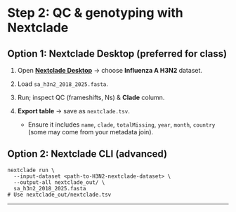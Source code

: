# Step 2: QC & genotyping with Nextclade

## Option 1: Nextclade Desktop (preferred for class)

1.  Open **[Nextclade Desktop](https://clades.nextstrain.org/)** → choose **Influenza A H3N2** dataset.

2.  Load `sa_h3n2_2018_2025.fasta`.

3.  Run; inspect QC (frameshifts, Ns) & **Clade** column.

4.  **Export table** → save as `nextclade.tsv`.

    -   Ensure it includes `name`, `clade`, `totalMissing`, `year`, `month`, `country` (some may come from your metadata join).

## Option 2: Nextclade CLI (advanced)

```
nextclade run \
  --input-dataset <path-to-H3N2-nextclade-dataset> \
  --output-all nextclade_out/ \
  sa_h3n2_2018_2025.fasta
# Use nextclade_out/nextclade.tsv
```



* * * * *



